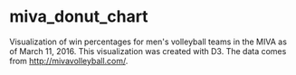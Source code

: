 # miva_donut_chart
Visualization of win percentages for men's volleyball teams in the MIVA as of March 11, 2016. This visualization was created with D3. 
The data comes from http://mivavolleyball.com/.
